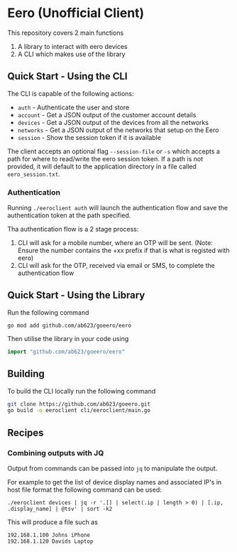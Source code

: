# Eero (Unofficial Client)

This repository covers 2 main functions
1. A library to interact with eero devices
2. A CLI which makes use of the library


## Quick Start - Using the CLI

The CLI is capable of the following actions:

* `auth` - Authenticate the user and store
* `account` - Get a JSON output of the customer account details
* `devices` - Get a JSON output of the devices from all the networks
* `networks` - Get a JSON output of the networks that setup on the Eero
* `session` - Show the session token if it is available

The client accepts an optional flag `--session-file` or `-s` which accepts a path for where to read/write the eero session token. If a path is not provided, it will default to the application directory in a file called `eero_session.txt`.

### Authentication

Running `./eeroclient auth` will launch the authentication flow and save the authentication token at the path specified. 

Tha authentication flow is a 2 stage process:
1. CLI will ask for a mobile number, where an OTP will be sent. (Note: Ensure the number contains the +xx prefix if that is what is registed with eero)
2. CLI will ask for the OTP, received via email or SMS, to complete the authentication flow


## Quick Start - Using the Library

Run the following command

```
go mod add github.com/ab623/goeero/eero
```
Then utilise the library in your code using

```go
import "github.com/ab623/goeero/eero"
```

## Building

To build the CLI locally run the following command

```bash
git clone https://github.com/ab623/goeero.git
go build -o eeroclient cli/eeroclient/main.go
```


## Recipes

### Combining outputs with JQ

Output from commands can be passed into `jq` to manipulate the output. 

For example to get the list of device display names and associated IP's in host file format the following command can be used:

`./eeroclient devices | jq -r '.[] | select(.ip | length > 0) | [.ip, .display_name] | @tsv' | sort -k2`

This will produce a file such as 

```
192.168.1.100 Johns iPhone
192.168.1.120 Davids Laptop
```

